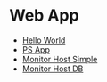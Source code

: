 # Web App

- [Hello World](hello/)
- [PS App](ps/)
- [Monitor Host Simple](monitor-host-simple/)
- [Monitor Host DB](monitor-host-db/)